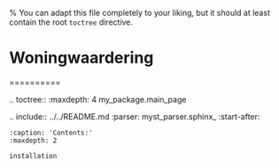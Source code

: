 % You can adapt this file completely to your liking, but it should at least contain the root `toctree` directive.

# Woningwaardering
==========

.. toctree::
   :maxdepth: 4
   my_package.main_page

.. include:: ../../README.md
   :parser: myst_parser.sphinx_
   :start-after: <!-- index.rst content start -->

```{toctree}
:caption: 'Contents:'
:maxdepth: 2

installation
